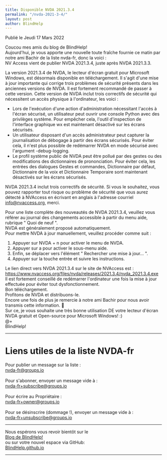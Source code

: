 ```yaml
---
title: Disponible NVDA 2021.3.4
permalink: "/nvda-2021-3-4/"
layout: post
author: BlindHelp
---
```


<footer>Publié le Jeudi 17 Mars 2022</footer>


Coucou mes amis du blog de BlindHelp!    
Aujourd'hui, je vous apporte une nouvelle toute fraîche fournie ce matin par notre ami Bachir de la liste nvda-fr, donc la voici :    
NV Access vient de publier NVDA 2021.3.4, juste après NVDA 2021.3.3.

La version 2021.3.4 de NVDA, le lecteur d'écran gratuit pour Microsoft Windows, est désormais disponible en téléchargement. Il s'agit d'une mise à jour importante qui corrige trois problèmes de sécurité présents dans les anciennes versions de NVDA. Il est fortement recommandé de passer à cette version. Cette version de NVDA inclut trois correctifs de sécurité qui nécessitent un accès physique à l'ordinateur, les voici :

* Lors de l'exécution d'une action d'administration nécessitant l'accès à l'écran sécurisé, un utilisateur peut ouvrir une console Python avec des privilèges système. Pour empêcher cela, l'outil d'inspection de l'interface graphique wx est maintenant désactivé sur les écrans sécurisés.
* Un utilisateur disposant d'un accès administrateur peut capturer la journalisation de débogage à partir des écrans sécurisés. Pour éviter cela, il n'est plus possible de redémarrer NVDA en mode sécurisé avec l'argument -debug-logging.
* Le profil système public de NVDA peut être pollué par des gestes ou des modifications des dictionnaires de prononciation. Pour éviter cela, les entrées des dialogues Gestes et commandes, Dictionnaire par défaut, Dictionnaire de la voix et Dictionnaire Temporaire sont maintenant désactivés sur les écrans sécurisés.

NVDA 2021.3.4 inclut trois correctifs de sécurité. Si vous le souhaitez, vous pouvez rapporter tout risque ou problème de sécurité que vous aurez détecté à NVAccess en écrivant en anglais à l'adresse courriel [info@nvaccess.org](mailto:info@nvaccess.org), merci.     

Pour une liste complète des nouveautés de NVDA 2021.3.4, veuillez vous référer au journal des changements accessible à partir du menu aide, rubrique " Quoi de neuf ".    
NVDA est généralement proposé automatiquement.    
Pour mettre NVDA à jour manuellement, veuillez procéder comme suit :    


1. Appuyer sur NVDA + n pour activer le menu de NVDA.
2. Appuyer sur a pour activer le sous-menu aide.
3. Enfin, se déplacer vers l'élément " Rechercher une mise à jour... ".
4. Appuyer sur la touche entrée et suivre les instructions.


Le lien direct vers NVDA 2021.3.4 sur le site de NVAccess est : <https://www.nvaccess.org/files/nvda/releases/2021.3.4/nvda_2021.3.4.exe>    
Il est fortement conseillé de redémarrer l'ordinateur une fois la mise à jour effectuée pour éviter tout dysfonctionnement.    
Bon téléchargement.    
Profitons de NVDA et distribuons-le.    
Encore une fois de plus je remercie à notre ami Bachir pour nous avoir transmis cette information. 🤝    
Sur ce, je vous souhaite une très bonne utilisation DE votre lecteur d'écran NVDA gratuit et Open-source pour Microsoft Windows! :)    
@+    
BlindHelp!    

---

# Liens utiles de la liste NVDA-fr #

Pour publier un message sur la liste :    
[nvda-fr@groups.io](mailto:nvda-fr@groups.io)    
<br>
Pour s'abonner, envoyer un message vide à :    
[nvda-fr+subscribe@groups.io](mailto:nvda-fr+subscribe@groups.io)    
<br>
Pour écrire au Propriétaire :    
[nvda-fr+owner@groups.io](mailto:nvda-fr+owner@groups.io)    
<br>
Pour se désinscrire (dommage !), envoyer un message vide à :    
[nvda-fr+unsubscribe@groups.io](mailto:nvda-fr+unsubscribe@groups.io)    

---

Nous espérons vous revoir bientôt sur le      
[Blog de BlindHelp!](http://blindhelp.blogspot.fr/)                    
ou sur  votre nouvel espace via GitHub:                     
[BlindHelp.github.io](https://blindhelp.github.io)                    

---